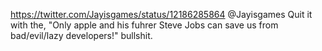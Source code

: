 https://twitter.com/Jayisgames/status/12186285864 @Jayisgames Quit it with the, "Only apple and his fuhrer Steve Jobs can save us from bad/evil/lazy developers!" bullshit.